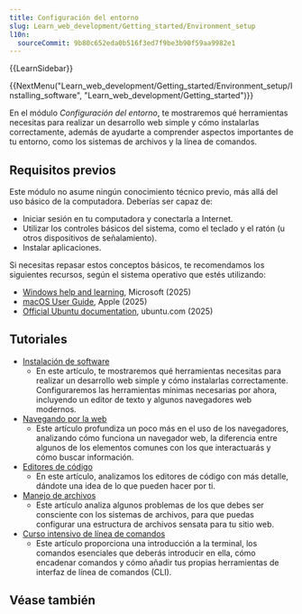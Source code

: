 ```yaml
---
title: Configuración del entorno
slug: Learn_web_development/Getting_started/Environment_setup
l10n:
  sourceCommit: 9b80c652eda0b516f3ed7f9be3b90f59aa9982e1
---
```


{{LearnSidebar}}

{{NextMenu("Learn_web_development/Getting_started/Environment_setup/Installing_software", "Learn_web_development/Getting_started")}}

En el módulo _Configuración del entorno_, te mostraremos qué herramientas necesitas para realizar un desarrollo web simple y cómo instalarlas correctamente, además de ayudarte a comprender aspectos importantes de tu entorno, como los sistemas de archivos y la línea de comandos.

## Requisitos previos

Este módulo no asume ningún conocimiento técnico previo, más allá del uso básico de la computadora. Deberías ser capaz de:

- Iniciar sesión en tu computadora y conectarla a Internet.
- Utilizar los controles básicos del sistema, como el teclado y el ratón (u otros dispositivos de señalamiento).
- Instalar aplicaciones.

Si necesitas repasar estos conceptos básicos, te recomendamos los siguientes recursos, según el sistema operativo que estés utilizando:

- [Windows help and learning](https://support.microsoft.com/windows), Microsoft (2025)
- [macOS User Guide](https://support.apple.com/guide/mac-help/welcome/mac), Apple (2025)
- [Official Ubuntu documentation](https://help.ubuntu.com/), ubuntu.com (2025)

## Tutoriales

- [Instalación de software](/es/docs/Learn_web_development/Getting_started/Environment_setup/Installing_software)
  - En este artículo, te mostraremos qué herramientas necesitas para realizar un desarrollo web simple y cómo instalarlas correctamente. Configuraremos las herramientas mínimas necesarias por ahora, incluyendo un editor de texto y algunos navegadores web modernos.
- [Navegando por la web](/es/docs/Learn_web_development/Getting_started/Environment_setup/Browsing_the_web)
  - Este artículo profundiza un poco más en el uso de los navegadores, analizando cómo funciona un navegador web, la diferencia entre algunos de los elementos comunes con los que interactuarás y cómo buscar información.
- [Editores de código](/es/docs/Learn_web_development/Getting_started/Environment_setup/Code_editors)
  - En este artículo, analizamos los editores de código con más detalle, dándote una idea de lo que pueden hacer por ti.
- [Manejo de archivos](/es/docs/Learn_web_development/Getting_started/Environment_setup/Dealing_with_files)
  - Este artículo analiza algunos problemas de los que debes ser consciente con los sistemas de archivos, para que puedas configurar una estructura de archivos sensata para tu sitio web.
- [Curso intensivo de línea de comandos](/es/docs/Learn_web_development/Getting_started/Environment_setup/Command_line)
  - Este artículo proporciona una introducción a la terminal, los comandos esenciales que deberás introducir en ella, cómo encadenar comandos y cómo añadir tus propias herramientas de interfaz de línea de comandos (CLI).

## Véase también
